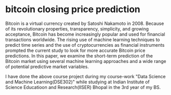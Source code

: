 # bitcoin closing price prediction
Bitcoin is a virtual currency created by Satoshi Nakamoto in 2008. Because of its revolutionary
properties, transparency, simplicity, and growing acceptance, Bitcoin has become increasingly popular
and used for financial transactions worldwide. The rising use of machine learning techniques to predict
time series and the use of cryptocurrencies as financial instruments prompted the current study to look
for more accurate Bitcoin price predictions. In this paper, we examine the short-term prediction of
the Bitcoin market using several machine learning approaches and a wide range of potential predictive
market variables.


I have done the above course project during my course-work "Data Science and Machine Learning(DSE302)" while studying at Indian Institute of Science Educatioon and Research(IISER) Bhopal in the 3rd year of my BS.
